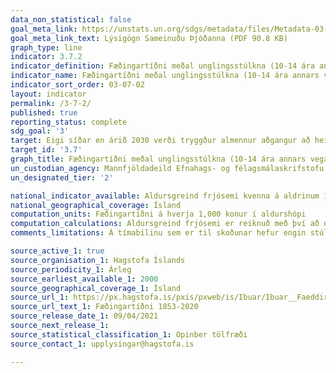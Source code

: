 ```yaml
---
data_non_statistical: false
goal_meta_link: https://unstats.un.org/sdgs/metadata/files/Metadata-03-07-02.pdf
goal_meta_link_text: Lýsigögn Sameinuðu Þjóðanna (PDF 90.8 KB)
graph_type: line
indicator: 3.7.2
indicator_definition: Fæðingartíðni meðal unglingsstúlkna (10-14 ára annars vegar og 15-19 ára hins vegar) á hverjar 1.000 stúlkur í viðkomandi aldurshópi.
indicator_name: Fæðingartíðni meðal unglingsstúlkna (10-14 ára annars vegar og 15-19 ára hins vegar) á hverjar 1.000 stúlkur í viðkomandi aldurshópi.
indicator_sort_order: 03-07-02
layout: indicator
permalink: /3-7-2/
published: true
reporting_status: complete
sdg_goal: '3'
target: Eigi síðar en árið 2030 verði tryggður almennur aðgangur að heilbrigðisþjónustu á sviði kynheilbrigðis, meðal annars fyrir þá sem ætla að stofna fjölskyldu, og fræðsla og upplýsingagjöf veitt því tengdu. Tryggt verði að kynheilbrigði verði fellt inn í landsáætlanir.
target_id: '3.7'
graph_title: Fæðingartíðni meðal unglingsstúlkna (10-14 ára annars vegar og 15-19 ára hins vegar) á hverjar 1.000 stúlkur í viðkomandi aldurshópi.
un_custodian_agency: Mannfjöldadeild Efnahags- og félagsmálaskrifstofu Sameinuðu Þjóðanna (DESA) Mannfjöldasjóður Sameinuðu Þjóðanna (UNFPA)
un_designated_tier: '2'

national_indicator_available: Aldursgreind frjósemi kvenna á aldrinum 10 til 14 ára og 15 til 19 ára
national_geographical_coverage: Ísland
computation_units: Fæðingartíðni á hverja 1,000 konur í aldurshópi
computation_calculations: Aldursgreind frjósemi er reiknuð með því að deila fjölda lifandi fæddra barna af mæðrum í hverjum aldurshópi við fjölda kvenna í hverjum aldurshópi fyrir sig.  
comments_limitations: Á tímabilinu sem er til skoðunar hefur engin stúlka á Íslandi, 14 ára og yngri, fætt barn. 

source_active_1: true
source_organisation_1: Hagstofa Íslands
source_periodicity_1: Árleg
source_earliest_available_1: 2000
source_geographical_coverage_1: Ísland
source_url_1: https://px.hagstofa.is/pxis/pxweb/is/Ibuar/Ibuar__Faeddirdanir__Faeddir__faedingar/MAN05201.px
source_url_text_1: Fæðingartíðni 1853-2020
source_release_date_1: 09/04/2021
source_next_release_1:
source_statistical_classification_1: Opinber tölfræði
source_contact_1: upplysingar@hagstofa.is

---
```

